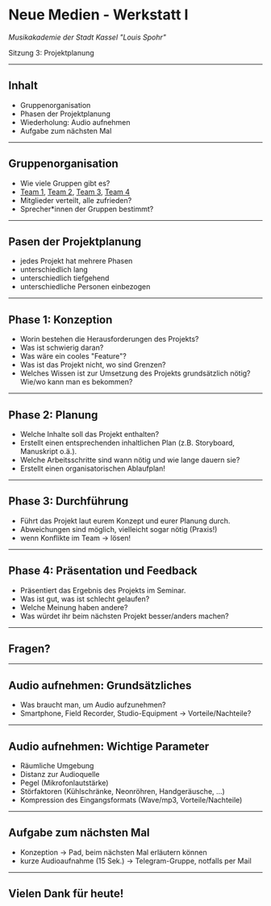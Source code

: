 # Neue Medien - Werkstatt I

_Musikakademie der Stadt Kassel "Louis Spohr"_

Sitzung 3: Projektplanung

---

## Inhalt

- Gruppenorganisation
- Phasen der Projektplanung
- Wiederholung: Audio aufnehmen
- Aufgabe zum nächsten Mal

---

## Gruppenorganisation

- Wie viele Gruppen gibt es?
- [Team 1](https://cryptpad.fr/pad/#/2/pad/edit/-PDboY9m+KivGNGIKRxtoP2T/), [Team 2](https://cryptpad.fr/pad/#/2/pad/edit/t-zUOHGw0Kl4AlEUEtI68bnz/), [Team 3](https://cryptpad.fr/pad/#/2/pad/edit/6sj11numzSE3iikxy71sGgc-/), [Team 4](https://cryptpad.fr/pad/#/2/pad/edit/2W2vCRGFycQr37amLO5YwKMT/)
- Mitglieder verteilt, alle zufrieden?
- Sprecher*innen der Gruppen bestimmt?

---

## Pasen der Projektplanung

- jedes Projekt hat mehrere Phasen
- unterschiedlich lang
- unterschiedlich tiefgehend
- unterschiedliche Personen einbezogen

---

## Phase 1: Konzeption

- Worin bestehen die Herausforderungen des Projekts?
- Was ist schwierig daran?
- Was wäre ein cooles "Feature"?
- Was ist das Projekt nicht, wo sind Grenzen?
- Welches Wissen ist zur Umsetzung des Projekts grundsätzlich nötig? Wie/wo kann man es bekommen?

---

## Phase 2: Planung

- Welche Inhalte soll das Projekt enthalten?
- Erstellt einen entsprechenden inhaltlichen Plan (z.B. Storyboard, Manuskript o.ä.).
- Welche Arbeitsschritte sind wann nötig und wie lange dauern sie?
- Erstellt einen organisatorischen Ablaufplan!

---

## Phase 3: Durchführung

- Führt das Projekt laut eurem Konzept und eurer Planung durch.
- Abweichungen sind möglich, vielleicht sogar nötig (Praxis!)
- wenn Konflikte im Team -> lösen!

---

## Phase 4: Präsentation und Feedback

- Präsentiert das Ergebnis des Projekts im Seminar.
- Was ist gut, was ist schlecht gelaufen?
- Welche Meinung haben andere?
- Was würdet ihr beim nächsten Projekt besser/anders machen?

---

## Fragen?

---

## Audio aufnehmen: Grundsätzliches

- Was braucht man, um Audio aufzunehmen?
- Smartphone, Field Recorder, Studio-Equipment -> Vorteile/Nachteile?

---

## Audio aufnehmen: Wichtige Parameter

- Räumliche Umgebung
- Distanz zur Audioquelle
- Pegel (Mikrofonlautstärke)
- Störfaktoren (Kühlschränke, Neonröhren, Handgeräusche, ...)
- Kompression des Eingangsformats (Wave/mp3, Vorteile/Nachteile)

---

## Aufgabe zum nächsten Mal

- Konzeption -> Pad, beim nächsten Mal erläutern können
- kurze Audioaufnahme (15 Sek.) -> Telegram-Gruppe, notfalls per Mail

---

## Vielen Dank für heute!
